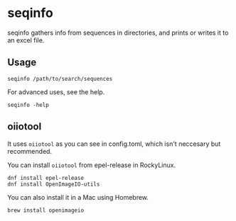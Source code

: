 # seqinfo

seqinfo gathers info from sequences in directories, and prints or writes it to an excel file.

## Usage

```
seqinfo /path/to/search/sequences
```

For advanced uses, see the help.

```
seqinfo -help
```

## oiiotool

It uses `oiiotool` as you can see in config.toml, which isn't neccesary but recommended.

You can install `oiiotool` from epel-release in RockyLinux.

```
dnf install epel-release
dnf install OpenImageIO-utils
```

You can also install it in a Mac using Homebrew.

```
brew install openimageio
```
